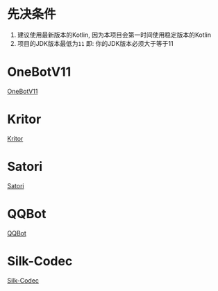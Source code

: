 # 先决条件

1. 建议使用最新版本的Kotlin, 因为本项目会第一时间使用稳定版本的Kotlin
2. 项目的JDK版本最低为`11` 即: 你的JDK版本必须大于等于11

# OneBotV11

[OneBotV11](docs/ronebot/onebot.md)

# Kritor

[Kritor](docs/ronebot/kritor.md)

# Satori

[Satori](docs/ronebot/satori.md)

# QQBot

[QQBot](docs/ronebot/qqbot.md)

# Silk-Codec

[Silk-Codec](docs/ronebot/silk.md)
